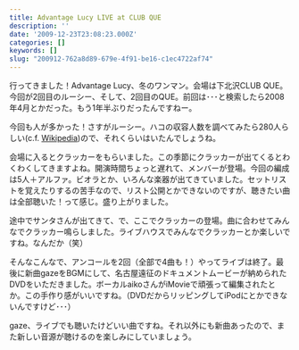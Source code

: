```yaml
---
title: Advantage Lucy LIVE at CLUB QUE
description: ''
date: '2009-12-23T23:08:23.000Z'
categories: []
keywords: []
slug: "200912-762a8d89-679e-4f91-be16-c1ec4722af74"
---
```

行ってきました！Advantage Lucy、冬のワンマン。会場は下北沢CLUB QUE。今回が2回目のルーシー、そして、2回目のQUE。前回は･･･と検索したら2008年4月とかだった。もう1年半ぶりだったんですねー。

今回も人が多かった！さすがルーシー。ハコの収容人数を調べてみたら280人らしい(c.f. [Wikipedia](http://ja.wikipedia.org/wiki/CLUB_Que))ので、それくらいはいたんでしょうね。

会場に入るとクラッカーをもらいました。この季節にクラッカーが出てくるとわくわくしてきますよね。開演時間ちょっと遅れて、メンバーが登場。今回の編成は5人＋アルファ。ビオラとか、いろんな楽器が出てきていました。セットリストを覚えたりするの苦手なので、リスト公開とかできないのですが、聴きたい曲は全部聴いた！って感じ。盛り上がりました。

途中でサンタさんが出てきて、で、ここでクラッカーの登場。曲に合わせてみんなでクラッカー鳴らしました。ライブハウスでみんなでクラッカーとか楽しいですね。なんだか（笑）

そんなこんなで、アンコールを2回（全部で4曲も！）やってライブは終了。最後に新曲gazeをBGMにして、名古屋遠征のドキュメントムービーが納められたDVDをいただきました。ボーカルaikoさんがiMovieで頑張って編集されたとか。この手作り感がいいですね。（DVDだからリッピングしてiPodにとかできないんですけど･･･）

gaze、ライブでも聴いたけどいい曲ですね。それ以外にも新曲あったので、また新しい音源が聴けるのを楽しみにしていましょう。
